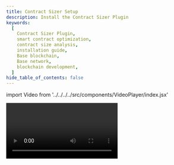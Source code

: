 ```yaml
---
title: Contract Sizer Setup
description: Install the Contract Sizer Plugin
keywords:
  [
    Contract Sizer Plugin,
    smart contract optimization,
    contract size analysis,
    installation guide,
    Base blockchain,
    Base network,
    blockchain development,
  ]
hide_table_of_contents: false
---
```


import Video from '../../../../src/components/VideoPlayer/index.jsx'

<Video videoId='863775974' title='Contract Sizer Setup' />
